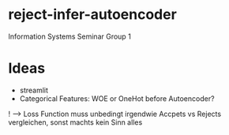 # reject-infer-autoencoder
Information Systems Seminar Group 1

# Ideas 
- streamlit
- Categorical Features: WOE or OneHot before Autoencoder?

! --> Loss Function muss unbedingt irgendwie Accpets vs Rejects vergleichen, sonst machts kein Sinn alles
